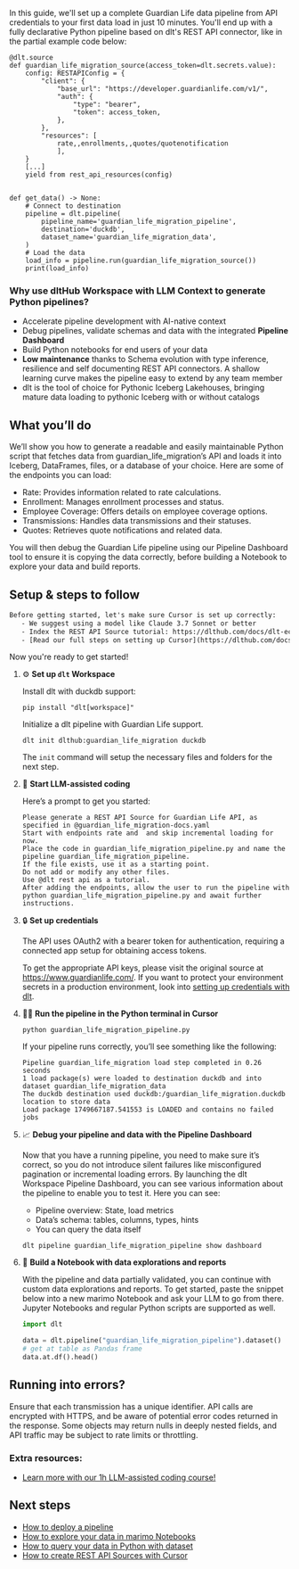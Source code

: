 In this guide, we'll set up a complete Guardian Life data pipeline from API credentials to your first data load in just 10 minutes. You'll end up with a fully declarative Python pipeline based on dlt's REST API connector, like in the partial example code below:

```python-outcome
@dlt.source
def guardian_life_migration_source(access_token=dlt.secrets.value):
    config: RESTAPIConfig = {
        "client": {
            "base_url": "https://developer.guardianlife.com/v1/",
            "auth": {
                "type": "bearer",
                "token": access_token,
            },
        },
        "resources": [
            rate,,enrollments,,quotes/quotenotification
            ],
    }
    [...]
    yield from rest_api_resources(config)


def get_data() -> None:
    # Connect to destination
    pipeline = dlt.pipeline(
        pipeline_name='guardian_life_migration_pipeline',
        destination='duckdb',
        dataset_name='guardian_life_migration_data', 
    )
    # Load the data
    load_info = pipeline.run(guardian_life_migration_source())
    print(load_info) 
```

### Why use dltHub Workspace with LLM Context to generate Python pipelines?

- Accelerate pipeline development with AI-native context
- Debug pipelines, validate schemas and data with the integrated **Pipeline Dashboard**
- Build Python notebooks for end users of your data
- **Low maintenance** thanks to Schema evolution with type inference, resilience and self documenting REST API connectors. A shallow learning curve makes the pipeline easy to extend by any team member
- dlt is the tool of choice for Pythonic Iceberg Lakehouses, bringing mature data loading to pythonic Iceberg with or without catalogs

## What you’ll do

We’ll show you how to generate a readable and easily maintainable Python script that fetches data from guardian_life_migration’s API and loads it into Iceberg, DataFrames, files, or a database of your choice. Here are some of the endpoints you can load:

- Rate: Provides information related to rate calculations.
- Enrollment: Manages enrollment processes and status.
- Employee Coverage: Offers details on employee coverage options.
- Transmissions: Handles data transmissions and their statuses.
- Quotes: Retrieves quote notifications and related data.

You will then debug the Guardian Life pipeline using our Pipeline Dashboard tool to ensure it is copying the data correctly, before building a Notebook to explore your data and build reports.

## Setup & steps to follow

```default
Before getting started, let's make sure Cursor is set up correctly:
   - We suggest using a model like Claude 3.7 Sonnet or better
   - Index the REST API Source tutorial: https://dlthub.com/docs/dlt-ecosystem/verified-sources/rest_api/ and add it to context as **@dlt rest api**
   - [Read our full steps on setting up Cursor](https://dlthub.com/docs/dlt-ecosystem/llm-tooling/cursor-restapi#23-configuring-cursor-with-documentation)
```

Now you're ready to get started!

1. ⚙️ **Set up `dlt` Workspace**
    
    Install dlt with duckdb support:
    ```shell
    pip install "dlt[workspace]"
    ```

    Initialize a dlt pipeline with Guardian Life support.
    ```shell
    dlt init dlthub:guardian_life_migration duckdb
    ```

    The `init` command will setup the necessary files and folders for the next step.
    
2. 🤠 **Start LLM-assisted coding**
    
    Here’s a prompt to get you started:
    
    ```prompt
    Please generate a REST API Source for Guardian Life API, as specified in @guardian_life_migration-docs.yaml 
    Start with endpoints rate and  and skip incremental loading for now. 
    Place the code in guardian_life_migration_pipeline.py and name the pipeline guardian_life_migration_pipeline. 
    If the file exists, use it as a starting point. 
    Do not add or modify any other files. 
    Use @dlt rest api as a tutorial. 
    After adding the endpoints, allow the user to run the pipeline with python guardian_life_migration_pipeline.py and await further instructions.
    ```

    
3. 🔒 **Set up credentials** 
    
    The API uses OAuth2 with a bearer token for authentication, requiring a connected app setup for obtaining access tokens.
    
    To get the appropriate API keys, please visit the original source at https://www.guardianlife.com/.
    If you want to protect your environment secrets in a production environment, look into [setting up credentials with dlt](https://dlthub.com/docs/walkthroughs/add_credentials).
    
4. 🏃‍♀️ **Run the pipeline in the Python terminal in Cursor**
    
    ```shell
    python guardian_life_migration_pipeline.py
    ```
    
    If your pipeline runs correctly, you’ll see something like the following:
    
    ```shell
    Pipeline guardian_life_migration load step completed in 0.26 seconds
    1 load package(s) were loaded to destination duckdb and into dataset guardian_life_migration_data
    The duckdb destination used duckdb:/guardian_life_migration.duckdb location to store data
    Load package 1749667187.541553 is LOADED and contains no failed jobs
    ```
    
5. 📈 **Debug your pipeline and data with the Pipeline Dashboard**

    Now that you have a running pipeline, you need to make sure it’s correct, so you do not introduce silent failures like misconfigured pagination or incremental loading errors. By launching the dlt Workspace Pipeline Dashboard, you can see various information about the pipeline to enable you to test it. Here you can see:
    - Pipeline overview: State, load metrics
    - Data’s schema: tables, columns, types, hints
    - You can query the data itself
    
    ```shell
    dlt pipeline guardian_life_migration_pipeline show dashboard
    ```
    
6. 🐍 **Build a Notebook with data explorations and reports**

    With the pipeline and data partially validated, you can continue with custom data explorations and reports. To get started, paste the snippet below into a new marimo Notebook and ask your LLM to go from there. Jupyter Notebooks and regular Python scripts are supported as well.

    
    ```python
    import dlt

   data = dlt.pipeline("guardian_life_migration_pipeline").dataset()
   # get at table as Pandas frame
   data.at.df().head()
    ```

## Running into errors?

Ensure that each transmission has a unique identifier. API calls are encrypted with HTTPS, and be aware of potential error codes returned in the response. Some objects may return nulls in deeply nested fields, and API traffic may be subject to rate limits or throttling.

### Extra resources:

- [Learn more with our 1h LLM-assisted coding course!](https://www.youtube.com/watch?v=GGid70rnJuM)

## Next steps

- [How to deploy a pipeline](https://dlthub.com/docs/walkthroughs/deploy-a-pipeline)
- [How to explore your data in marimo Notebooks](https://dlthub.com/docs/general-usage/dataset-access/marimo)
- [How to query your data in Python with dataset](https://dlthub.com/docs/general-usage/dataset-access/dataset)
- [How to create REST API Sources with Cursor](https://dlthub.com/docs/dlt-ecosystem/llm-tooling/cursor-restapi)
